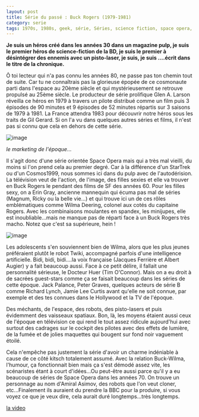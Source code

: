 ```yaml
---
layout: post
title: Série du passé : Buck Rogers (1979-1981)
category: serie
tags: 1970s, 1980s, geek, série, Séries, science fiction, space opera, tv
---
```

**Je suis un héros créé dans les années 30 dans un magazine pulp, je suis le premier héros de science-fiction de la BD, je suis le premier à désintégrer des ennemis avec un pisto-laser, je suis, je suis ....écrit dans le titre de la chronique.**

Ô toi lecteur qui n'a pas connu les années 80, ne passe pas ton chemin tout de suite. Car tu ne connaîtrais pas la glorieuse épopée de ce cosmonaute parti dans l'espace au 20ème siècle et qui mystérieusement se retrouve propulsé au 25ème siècle. Le producteur de série prolifique Glen A. Larson réveilla ce héros en 1979 à travers un pilote distribué comme un film puis 3 épisodes de 90 minutes et 9 épisodes de 52 minutes répartis sur 3 saisons de 1979 à 1981. La France attendra 1983 pour découvrir notre héros sous les traits de Gil Gerard. Si on l'a vu dans quelques autres séries et films, il n'est pas si connu que cela en dehors de cette série.

![image](https://cheziceman.files.wordpress.com/2019/12/eringray.jpg)

*le marketing de l'époque...*

Il s'agit donc d'une série orientée Space Opera mais qui a très mal vieilli, du moins si l'on prend cela au premier degré. Car à la différence d'un StarTrek ou d'un Cosmos1999, nous sommes ici dans du pulp avec de l'autodérision. La télévision veut de l'action, de l'image, des filles sexies et elle va trouver en Buck Rogers le pendant des films de SF des années 60. Pour les filles sexy, on a Erin Gray, ancienne mannequin qui écuma pas mal de séries (Magnum, Ricky ou la belle vie...) et qui trouve ici un de ces rôles emblématiques comme Wilma Deering, colonel aux cotés du capitaine Rogers. Avec les combinaisons moulantes en spandex, les minijupes, elle est inoubliable...mais ne manque pas de réparti face à un Buck Rogers très macho. Notez que c'est sa supérieure, hein !

![image](https://cheziceman.files.wordpress.com/2019/12/twiki.jpeg)

Les adolescents s'en souviennent bien de Wilma, alors que les plus jeunes préféraient plutôt le robot Twiki, accompagné parfois d'une intelligence artificielle. Bidi, bidi, bidi....la voix française (Jacques Ferrière et Albert Augier) y a fait beaucoup aussi. Face à ce petit délire, il fallait une personnalité sérieuse, le Docteur Huer (Tim O'Connor). Mais on a eu droit à de sacrées guest-stars comme ça se faisait beaucoup dans les séries de cette époque. Jack Palance, Peter Graves, quelques acteurs de série B comme Richard Lynch, Jamie Lee Curtis avant qu'elle ne soit connue, par exemple et des tes connues dans le Hollywood et la TV de l'époque.

Des méchants, de l'espace, des robots, des pisto-lasers et puis évidemment des vaisseaux spatiaux. Bon, là, les moyens étaient aussi ceux de l'époque en télévision ce qui rend le tout assez ridicule aujourd'hui avec surtout des cadrages sur le cockpit des pilotes avec des effets de lumière, de la fumée et de jolies maquettes qui bougent sur fond noir vaguement étoilé. 

Cela n'empêche pas justement la série d'avoir un charme indéniable à cause de ce côté kitsch totalement assumé. Avec la relation Buck-Wilma, l'humour, ça fonctionnait bien mais ça s'est démodé assez vite, les scénaristes étant à court d'idées...Ou peut-être aussi parce qu'il y a eu beaucoup de séries de Space Opera dans les années 70. On trouve un personnage au nom d'Amiral Asimov, des robots que l'on veut cloner, etc...Finalement ils auraient du prendre la BBC pour la produire, si vous voyez ce que je veux dire, cela aurait duré longtemps...très longtemps.

[la video](https://www.youtube.com/watch?v=s9CVExAetqQ)


